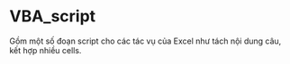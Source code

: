 # VBA_script

Gồm một số đoạn script cho các tác vụ của Excel như tách nội dung câu, kết hợp nhiều cells.
